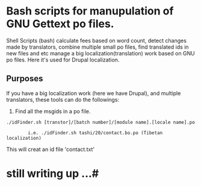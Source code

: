 # Bash scripts for manupulation of GNU Gettext po files. #
Shell Scripts (bash) calculate fees based on word count, detect changes made by translators, combine multiple small po files, find translated ids in new files and etc manage a big localization(translation) work based on GNU po files. Here it's used for Drupal localization. 

## Purposes ##
If you have a big localization work (here we have Drupal), and multiple translators, these tools can do the followings:
1. Find all the msgids in a po file.
```
./idFinder.sh [transtor]/[batch number]/[module name].[locale name].po 

		i.e. ./idFinder.sh tashi/20/contact.bo.po (Tibetan localization)
```
This will creat an id file 'contact.txt'

# still writing up ...#
